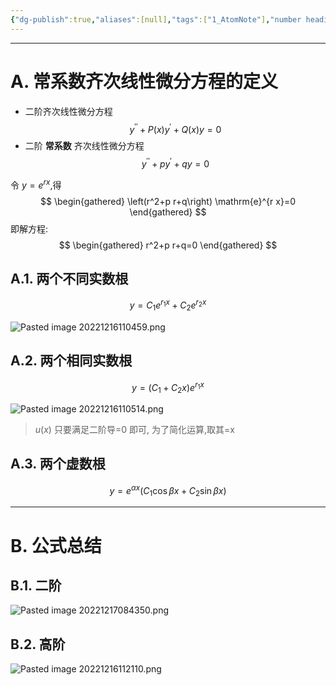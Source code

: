 ```yaml
---
{"dg-publish":true,"aliases":[null],"tags":["1_AtomNote"],"number headings":"auto, first-level 1, max 6, A.1.","Created-Date":"2022-12-16 10:10:27","Modified-Date":"2024-04-18 11:53:31","permalink":"/A01_Lessons/Aa01_高等数学/二阶常系数齐次线性微分方程的通解/","dgPassFrontmatter":true}
---
```




---


# A. 常系数齐次线性微分方程的定义

- 二阶齐次线性微分方程
	$$
	y^{\prime \prime}+P(x) y^{\prime}+Q(x) y=0
	$$
- 二阶 **常系数** 齐次线性微分方程
$$
y^{\prime \prime}+p y^{\prime}+q y=0
$$

 
 

令 $y=e^{rx}$,得
$$
\begin{gathered}
\left(r^2+p r+q\right) \mathrm{e}^{r x}=0 
\end{gathered}
$$
即解方程:
	$$
	\begin{gathered}
	r^2+p r+q=0
	\end{gathered}
	$$


## A.1. 两个不同实数根

$$
y=C_1 e^{r_1 x}+C_2 e^{r_2 x}
$$

 
![Pasted image 20221216110459.png](/img/user/Z02_ObFiles/Attachments/Pasted%20image%2020221216110459.png)




## A.2. 两个相同实数根

$$
y=\left(C_1+C_2 x\right) e^{r_1 x}
$$


![Pasted image 20221216110514.png](/img/user/Z02_ObFiles/Attachments/Pasted%20image%2020221216110514.png)

>$u(x)$ 只要满足二阶导=0 即可,
>为了简化运算,取其=x


## A.3. 两个虚数根

$$
y=e^{\alpha x}\left(C_1 \cos \beta x+C_2 \sin \beta x\right)
$$



----


# B. 公式总结

## B.1. 二阶

![Pasted image 20221217084350.png](/img/user/Z02_ObFiles/Attachments/Pasted%20image%2020221217084350.png)




## B.2. 高阶
![Pasted image 20221216112110.png](/img/user/Z02_ObFiles/Attachments/Pasted%20image%2020221216112110.png)


